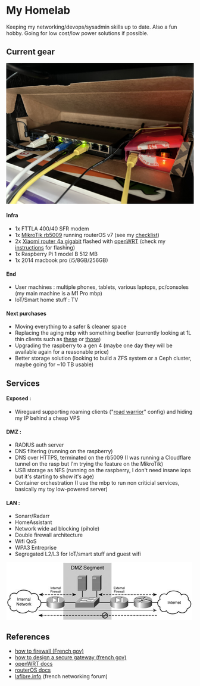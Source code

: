 # My Homelab

Keeping my networking/devops/sysadmin skills up to date. Also a fun hobby.
Going for low cost/low power solutions if possible.

## Current gear
![dirty cardboard rack](/homelab_v1.jpg)

#### Infra

- 1x FTTLA 400/40 SFR modem
- 1x [MikroTik rb5009](https://mikrotik.com/product/rb5009ug_s_in) running routerOS v7 (see my [checklist]())
- 2x [Xiaomi router 4a gigabit](https://www.mi.com/fr/mi-router-4a-gigabit-edition/specs) flashed with [openWRT](https://openwrt.org/) (check my [instructions]() for flashing)
- 1x Raspberry Pi 1 model B 512 MB
- 1x 2014 macbook pro (i5/8GB/256GB)

#### End

- User machines : multiple phones, tablets, various laptops, pc/consoles (my main machine is a M1 Pro mbp)
- IoT/Smart home stuff : TV

#### Next purchases

- Moving everything to a safer & cleaner space
- Replacing the aging mbp with something beefier (currently looking at 1L thin clients such as [these](https://www.lenovo.com/us/en/c/desktops/thinkcentre/m-series-tiny) or [those](https://www.hp.com/us-en/shop/mlp/business-solutions/desktops-and-workstations))
- Upgrading the raspberry to a gen 4 (maybe one day they will be available again for a reasonable price)
- Better storage solution (looking to build a ZFS system or a Ceph cluster, maybe going for ~10 TB usable)

## Services

#### Exposed :

- Wireguard supporting roaming clients ("[road warrior]()" config) and hiding my IP behind a cheap VPS

#### DMZ :

- RADIUS auth server
- DNS filtering (running on the raspberry)
- DNS over HTTPS, terminated on the rb5009 (I was running a Cloudflare tunnel on the rasp but I'm trying the feature on the MikroTik)
- USB storage as NFS (running on the raspberry, I don't need insane iops but it's starting to show it's age)
- Container orchestration (I use the mbp to run non criticial services, basically my toy low-powered server)

#### LAN :

- Sonarr/Radarr
- HomeAssistant
- Network wide ad blocking (pihole)
- Double firewall architecture
- Wifi QoS
- WPA3 Entreprise
- Segregated L2/L3 for IoT/smart stuff and guest wifi

![dual fw diagram](/fu750903.jpg)

## References

- [how to firewall (French gov)](https://www.ssi.gouv.fr/uploads/2018/01/guide_preconisations-pare-feux-zone-exposee-internet_anssi_pa_044_v1.pdf)
- [how to design a secure gateway (french gov)](https://www.ssi.gouv.fr/uploads/2020/06/anssi-guide-passerelle_internet_securisee-v3.pdf)
- [openWRT docs](https://openwrt.org/docs/start)
- [routerOS docs](https://help.mikrotik.com/docs/display/ROS/RouterOS)
- [lafibre.info](https://lafibre.info/) (french networking forum)
